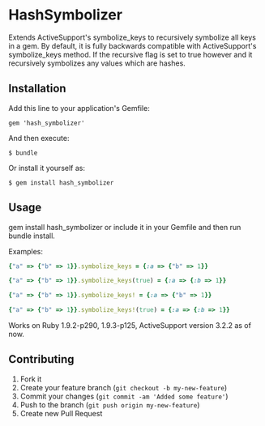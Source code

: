 # HashSymbolizer

Extends ActiveSupport's symbolize_keys to recursively symbolize all keys in a gem. By default, it is fully backwards compatible with ActiveSupport's symbolize_keys method. If the recursive flag is set to true however and it recursively symbolizes any values which are hashes.

## Installation

Add this line to your application's Gemfile:

    gem 'hash_symbolizer'

And then execute:

    $ bundle

Or install it yourself as:

    $ gem install hash_symbolizer

## Usage

gem install hash_symbolizer 
or
include it in your Gemfile and then run bundle install.

Examples:
```ruby
{"a" => {"b" => 1}}.symbolize_keys = {:a => {"b" => 1}}

{"a" => {"b" => 1}}.symbolize_keys(true) = {:a => {:b => 1}}

{"a" => {"b" => 1}}.symbolize_keys! = {:a => {"b" => 1}}

{"a" => {"b" => 1}}.symbolize_keys!(true) = {:a => {:b => 1}}
```

Works on Ruby 1.9.2-p290, 1.9.3-p125, ActiveSupport version 3.2.2 as of now.


## Contributing

1. Fork it
2. Create your feature branch (`git checkout -b my-new-feature`)
3. Commit your changes (`git commit -am 'Added some feature'`)
4. Push to the branch (`git push origin my-new-feature`)
5. Create new Pull Request

